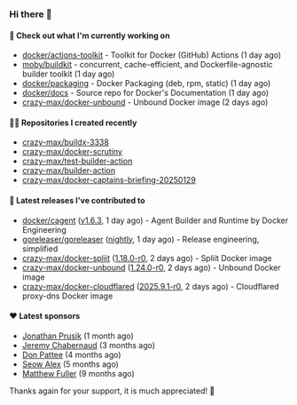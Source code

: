 ### Hi there 👋

#### 👷 Check out what I'm currently working on

- [docker/actions-toolkit](https://github.com/docker/actions-toolkit) - Toolkit for Docker (GitHub) Actions (1 day ago)
- [moby/buildkit](https://github.com/moby/buildkit) - concurrent, cache-efficient, and Dockerfile-agnostic builder toolkit (1 day ago)
- [docker/packaging](https://github.com/docker/packaging) - Docker Packaging (deb, rpm, static) (1 day ago)
- [docker/docs](https://github.com/docker/docs) - Source repo for Docker&#39;s Documentation (1 day ago)
- [crazy-max/docker-unbound](https://github.com/crazy-max/docker-unbound) - Unbound Docker image (2 days ago)

#### 👨‍💻 Repositories I created recently

- [crazy-max/buildx-3338](https://github.com/crazy-max/buildx-3338)
- [crazy-max/docker-scrutiny](https://github.com/crazy-max/docker-scrutiny)
- [crazy-max/test-builder-action](https://github.com/crazy-max/test-builder-action)
- [crazy-max/builder-action](https://github.com/crazy-max/builder-action)
- [crazy-max/docker-captains-briefing-20250129](https://github.com/crazy-max/docker-captains-briefing-20250129)

#### 🚀 Latest releases I've contributed to

- [docker/cagent](https://github.com/docker/cagent) ([v1.6.3](https://github.com/docker/cagent/releases/tag/v1.6.3), 1 day ago) - Agent Builder and Runtime by Docker Engineering
- [goreleaser/goreleaser](https://github.com/goreleaser/goreleaser) ([nightly](https://github.com/goreleaser/goreleaser/releases/tag/nightly), 1 day ago) - Release engineering, simplified
- [crazy-max/docker-spliit](https://github.com/crazy-max/docker-spliit) ([1.18.0-r0](https://github.com/crazy-max/docker-spliit/releases/tag/1.18.0-r0), 2 days ago) - Spliit Docker image
- [crazy-max/docker-unbound](https://github.com/crazy-max/docker-unbound) ([1.24.0-r0](https://github.com/crazy-max/docker-unbound/releases/tag/1.24.0-r0), 2 days ago) - Unbound Docker image
- [crazy-max/docker-cloudflared](https://github.com/crazy-max/docker-cloudflared) ([2025.9.1-r0](https://github.com/crazy-max/docker-cloudflared/releases/tag/2025.9.1-r0), 2 days ago) - Cloudflared proxy-dns Docker image

#### ❤️ Latest sponsors
- [Jonathan Prusik](https://github.com/jprusik) (1 month ago)
- [Jeremy Chabernaud](https://github.com/djerfy) (3 months ago)
- [Don Pattee](https://github.com/DPattee) (4 months ago)
- [Seow Alex](https://github.com/seowalex) (5 months ago)
- [Matthew Fuller](https://github.com/mathematics333) (9 months ago)

Thanks again for your support, it is much appreciated! 🙏
